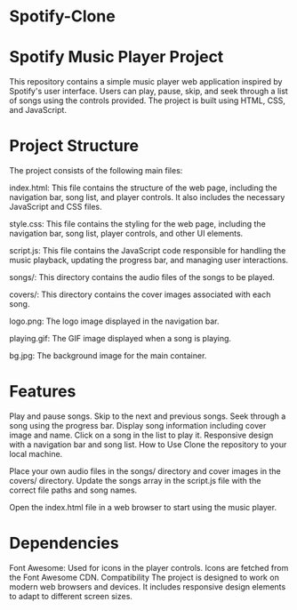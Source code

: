 # Spotify-Clone
# Spotify Music Player Project
This repository contains a simple music player web application inspired by Spotify's user interface. Users can play, pause, skip, and seek through a list of songs using the controls provided. The project is built using HTML, CSS, and JavaScript.

# Project Structure
The project consists of the following main files:

index.html: This file contains the structure of the web page, including the navigation bar, song list, and player controls. It also includes the necessary JavaScript and CSS files.

style.css: This file contains the styling for the web page, including the navigation bar, song list, player controls, and other UI elements.

script.js: This file contains the JavaScript code responsible for handling the music playback, updating the progress bar, and managing user interactions.

songs/: This directory contains the audio files of the songs to be played.

covers/: This directory contains the cover images associated with each song.

logo.png: The logo image displayed in the navigation bar.

playing.gif: The GIF image displayed when a song is playing.

bg.jpg: The background image for the main container.

# Features
Play and pause songs.
Skip to the next and previous songs.
Seek through a song using the progress bar.
Display song information including cover image and name.
Click on a song in the list to play it.
Responsive design with a navigation bar and song list.
How to Use
Clone the repository to your local machine.

Place your own audio files in the songs/ directory and cover images in the covers/ directory. Update the songs array in the script.js file with the correct file paths and song names.

Open the index.html file in a web browser to start using the music player.

# Dependencies
Font Awesome: Used for icons in the player controls. Icons are fetched from the Font Awesome CDN.
Compatibility
The project is designed to work on modern web browsers and devices. It includes responsive design elements to adapt to different screen sizes.
